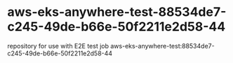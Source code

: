 # aws-eks-anywhere-test-88534de7-c245-49de-b66e-50f2211e2d58-44
repository for use with E2E test job aws-eks-anywhere-test:88534de7-c245-49de-b66e-50f2211e2d58-44

